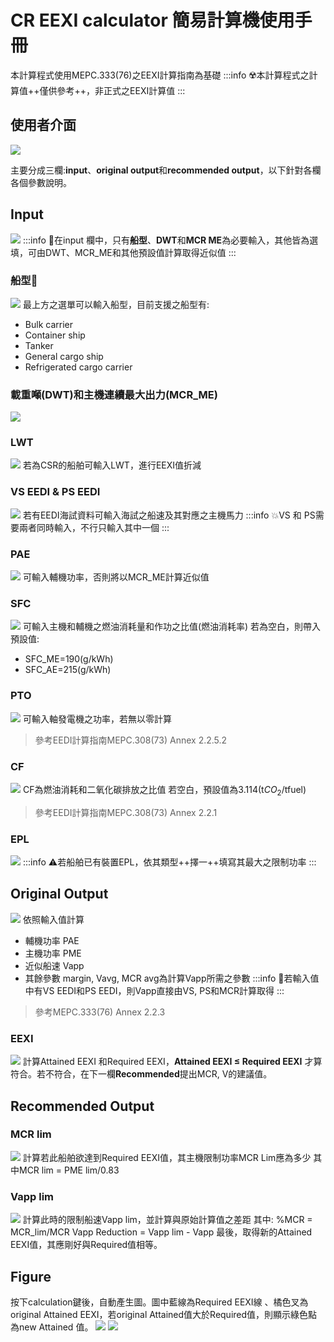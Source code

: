 # CR EEXI calculator 簡易計算機使用手冊

本計算程式使用MEPC.333(76)之EEXI計算指南為基礎
:::info
☢️本計算程式之計算值++僅供參考++，非正式之EEXI計算值
:::
## **使用者介面**
![](https://i.imgur.com/zEs9qLS.png)

主要分成三欄:**input**、**original output**和**recommended output**，以下針對各欄各個參數說明。
## **Input**
![](https://i.imgur.com/aS5mZIh.png)
:::info
:tokyo_tower:在input 欄中，只有**船型**、**DWT**和**MCR ME**為必要輸入，其他皆為選填，可由DWT、MCR_ME和其他預設值計算取得近似值
:::
### 船型:ship:
![](https://i.imgur.com/yj6WcxS.png)
最上方之選單可以輸入船型，目前支援之船型有:
* Bulk carrier
* Container ship
* Tanker
* General cargo ship
* Refrigerated cargo carrier

### 載重噸(DWT)和主機連續最大出力(MCR_ME)
![](https://i.imgur.com/41qaDDj.png)
### LWT
![](https://i.imgur.com/AeuKiwu.png)
若為CSR的船舶可輸入LWT，進行EEXI值折減
### VS EEDI & PS EEDI
![](https://i.imgur.com/EeePNPL.png)
若有EEDI海試資料可輸入海試之船速及其對應之主機馬力
:::info
:boom:VS 和 PS需要兩者同時輸入，不行只輸入其中一個
:::
### PAE
![](https://i.imgur.com/jXefaNO.png)
可輸入輔機功率，否則將以MCR_ME計算近似值

### SFC
![](https://i.imgur.com/CKqI00f.png)
可輸入主機和輔機之燃油消耗量和作功之比值(燃油消耗率)
若為空白，則帶入預設值:
* SFC_ME=190(g/kWh)
* SFC_AE=215(g/kWh)
### PTO
![](https://i.imgur.com/1MU3jBN.png)
可輸入軸發電機之功率，若無以零計算
> 參考EEDI計算指南MEPC.308(73) Annex 2.2.5.2
### CF
![](https://i.imgur.com/f8D19jI.png)
CF為燃油消耗和二氧化碳排放之比值
若空白，預設值為3.114(t$CO_2$/tfuel)
> 參考EEDI計算指南MEPC.308(73) Annex 2.2.1
### EPL
![](https://i.imgur.com/PTR4gW1.png)
:::info
:warning:若船舶已有裝置EPL，依其類型++擇一++填寫其最大之限制功率
:::
## **Original Output** 
![](https://i.imgur.com/M3fbaRS.png)
依照輸入值計算
* 輔機功率 PAE
* 主機功率 PME
* 近似船速 Vapp
* 其餘參數 margin, Vavg, MCR avg為計算Vapp所需之參數
:::info
:ghost:若輸入值中有VS EEDI和PS EEDI，則Vapp直接由VS, PS和MCR計算取得
:::
> 參考MEPC.333(76) Annex 2.2.3

### EEXI

![](https://i.imgur.com/BTOEWMj.png)
計算Attained EEXI 和Required EEXI，**Attained EEXI ≤ Required EEXI** 才算符合。若不符合，在下一欄**Recommended**提出MCR, V的建議值。

## **Recommended Output**

### MCR lim
![](https://i.imgur.com/n92STEu.png)
計算若此船舶欲達到Required EEXI值，其主機限制功率MCR Lim應為多少
其中MCR lim = PME lim/0.83

###  Vapp lim
![](https://i.imgur.com/6mz1JEM.png)
計算此時的限制船速Vapp lim，並計算與原始計算值之差距
其中:
%MCR = MCR_lim/MCR
Vapp Reduction = Vapp lim - Vapp
最後，取得新的Attained EEXI值，其應剛好與Required值相等。

## **Figure**
按下calculation鍵後，自動產生圖。圖中藍線為Required EEXI線 、橘色叉為original Attained EEXI，若original Attained值大於Required值，則顯示綠色點為new Attained 值。 
![](https://i.imgur.com/UIOn3ju.png)
![](https://i.imgur.com/tuwe1r5.png)


